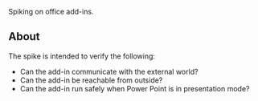 Spiking on office add-ins.

## About
The spike is intended to verify the following:

- Can the add-in communicate with the external world?
- Can the add-in be reachable from outside?
- Can the add-in run safely when Power Point is in presentation mode?
